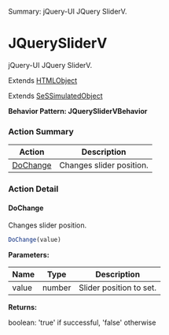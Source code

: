 Summary: jQuery-UI JQuery SliderV.

# JQuerySliderV

jQuery-UI JQuery SliderV.
 
Extends [HTMLObject](HTMLObject.md)

Extends [SeSSimulatedObject](SeSSimulatedObject.md)





**Behavior Pattern: JQuerySliderVBehavior**


<!-- ============================== property summary ========================== -->

	
<!-- ============================== action summary ========================== -->



### Action Summary

|  **Action** | **Description** | 
| ----------- | --------------- |
|	[DoChange](#dochange) | Changes slider position. |




<!-- ============================== property detail ========================== -->
	
	
<!-- ============================== action detail ========================== -->
	
### Action Detail
		
<a name="DoChange"></a>    
#### DoChange

Changes slider position.

```javascript
DoChange(value) 
```


**Parameters:**

|	**Name** | **Type** | **Description** |
| ---------- | -------- | --------------- |
| value | number |	Slider position to set. |




**Returns:**

boolean: 'true' if successful, 'false' otherwise



<a name="see.also.jquerysliderv.dochange"></a>

	

